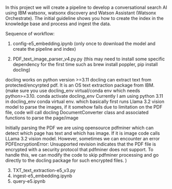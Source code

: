 In this project we will create a pipeline to develop a conversational search AI using IBM watsonx, watsonx discovery and Watson Assistant (Watsonx Orchestrate).
The initial guideline shows you how to create the index in the knowledge base and process and ingest the data.

Sequence of workflow:

1. config-e5_embedding.ipynb (only once to download the model and create the pipeline and index)

2. PDF_text_image_parser_v4.py.py (this may need to install some specific dependency for the first time such as brew install poppler, pip install docling)

docling works on python version >=3.11
docling can extract text from protected/encyrpted pdf. It is an OS text extraction package from IBM.
(make sure you use docling_env virtual/conda env which needs python>=3.10. 
conda activate docling_env
Currently I am using python 3.11 in docling_env conda virtual env. which basically first runs Llama 3.2 vision model to parse the images, if it somehow fails due to limitation on the PDF file, 
code will call docling DocumentConverter class and associated functions to parse the page/image

Initially parsing the PDF we are using opensource pdfminer which can detect which page has text and which has image. 
If it is image code calls LLama 3.2 vision model. 
However, sometimes we can encounter an error PDFEncryptionError: Unsupported revision indicates that the PDF file is encrypted with a security protocol that pdfminer does not support. 
To handle this, we can modify the code to skip pdfminer processing and go directly to the docling package for such encrypted files.
)


3. TXT_text_extraction-e5_v3.py
4. ingest-e5_embedding.ipynb
5. query-e5.ipynb
